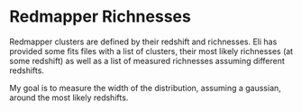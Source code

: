 Redmapper Richnesses
===================
Redmapper clusters are defined by their redshift and richnesses.
Eli has provided some fits files with a list of clusters, their
most likely richnesses (at some redshift) as well as a list
of measured richnesses assuming different redshifts.

My goal is to measure the width of the distribution, assuming a
gaussian, around the most likely redshifts.